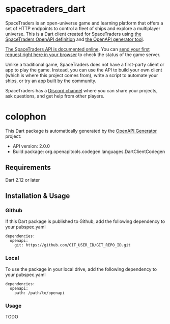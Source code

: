 # spacetraders_dart

SpaceTraders is an open-universe game and learning platform that offers a set of
HTTP endpoints to control a fleet of ships and explore a multiplayer universe.
This is a Dart client created for SpaceTraders using [the SpaceTraders OpenAPI
definition](https://github.com/SpaceTradersAPI/api-docs/blob/main/reference/SpaceTraders.json)
and [the OpenAPI generator
tool](https://github.com/OpenAPITools/openapi-generator).

[The SpaceTraders API is documented online](https://docs.spacetraders.io/). You
can [send your first request right here in your
browser](https://api.spacetraders.io/v2) to check the status of the game server.

Unlike a traditional game, SpaceTraders does not have a first-party client or
app to play the game. Instead, you can use the API to build your own client
(which is where this project comes from), write a script to automate your ships,
or try an app built by the community.

SpaceTraders has a [Discord channel](https://discord.com/invite/jh6zurdWk5)
where you can share your projects, ask questions, and get help from other
players.

# colophon

This Dart package is automatically generated by the [OpenAPI
Generator](https://openapi-generator.tech) project:

- API version: 2.0.0
- Build package: org.openapitools.codegen.languages.DartClientCodegen

## Requirements

Dart 2.12 or later

## Installation & Usage

### Github

If this Dart package is published to Github, add the following dependency to
your pubspec.yaml

```
dependencies:
  openapi:
    git: https://github.com/GIT_USER_ID/GIT_REPO_ID.git
```

### Local

To use the package in your local drive, add the following dependency to your
pubspec.yaml

```
dependencies:
  openapi:
    path: /path/to/openapi
```

### Usage

TODO
